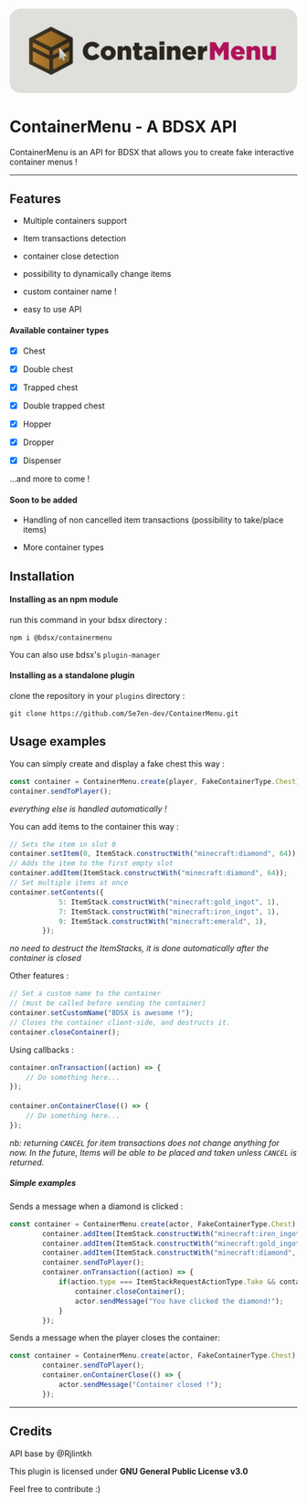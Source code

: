 <div style="text-align:center"><img src="./resources/containermenu.png" alt="logo" width="512"/></div>

# ContainerMenu - A BDSX API

ContainerMenu is an API for BDSX that allows you to create fake interactive container menus !

---

## Features

- Multiple containers support

- Item transactions detection

- container close detection

- possibility to dynamically change items

- custom container name !

- easy to use API

#### Available container types

- [x] Chest

- [x] Double chest

- [x] Trapped chest

- [x] Double trapped chest

- [x] Hopper

- [x] Dropper

- [x] Dispenser

...and more to come !

#### Soon to be added

- Handling of non cancelled item transactions (possibility to take/place items)

- More container types

## Installation

#### Installing as an npm module

run this command in your bdsx directory :

```shell
npm i @bdsx/containermenu
```

You can also use bdsx's `plugin-manager`

#### Installing as a standalone plugin

clone the repository in your `plugins` directory :

```git
git clone https://github.com/Se7en-dev/ContainerMenu.git
```

## Usage examples

You can simply create and display a fake chest this way :

```ts
const container = ContainerMenu.create(player, FakeContainerType.Chest);
container.sendToPlayer();
```

*everything else is handled automatically !*

You can add items to the container this way :

```ts
// Sets the item in slot 0
container.setItem(0, ItemStack.constructWith("minecraft:diamond", 64));
// Adds the item to the first empty slot
container.addItem(ItemStack.constructWith("minecraft:diamond", 64));
// Set multiple items at once
container.setContents({
            5: ItemStack.constructWith("minecraft:gold_ingot", 1),
            7: ItemStack.constructWith("minecraft:iron_ingot", 1),
            9: ItemStack.constructWith("minecraft:emerald", 1),
        });
```

*no need to destruct the ItemStacks, it is done automatically after the container is closed*

Other features :

```ts
// Set a custom name to the container
// (must be called before sending the container)
container.setCustomName("BDSX is awesome !");
// Closes the container client-side, and destructs it.
container.closeContainer();
```

Using callbacks :

```ts
container.onTransaction((action) => {
    // Do something here...
});

container.onContainerClose(() => {
    // Do something here...
});
```

*nb: returning `CANCEL` for item transactions does not change anything for now. In the future, Items will be able to be placed and taken unless `CANCEL` is returned.*



##### Simple examples

Sends a message when a diamond is clicked :

```ts
const container = ContainerMenu.create(actor, FakeContainerType.Chest) as FakeContainer;
        container.addItem(ItemStack.constructWith("minecraft:iron_ingot", 1));
        container.addItem(ItemStack.constructWith("minecraft:gold_ingot", 1));
        container.addItem(ItemStack.constructWith("minecraft:diamond", 1));
        container.sendToPlayer();
        container.onTransaction((action) => {
            if(action.type === ItemStackRequestActionType.Take && container.getItem(action.getSrc().slot)?.getName() === "minecraft:diamond") {
                container.closeContainer();
                actor.sendMessage("You have clicked the diamond!");
            }
        });
```

Sends a message when the player closes the container:

```ts
const container = ContainerMenu.create(actor, FakeContainerType.Chest) as FakeContainer;
        container.sendToPlayer();
        container.onContainerClose(() => {
            actor.sendMessage("Container closed !");
        });
```

---

## Credits

API base by @Rjlintkh

This plugin is licensed under **GNU General Public License v3.0**

Feel free to contribute :)


